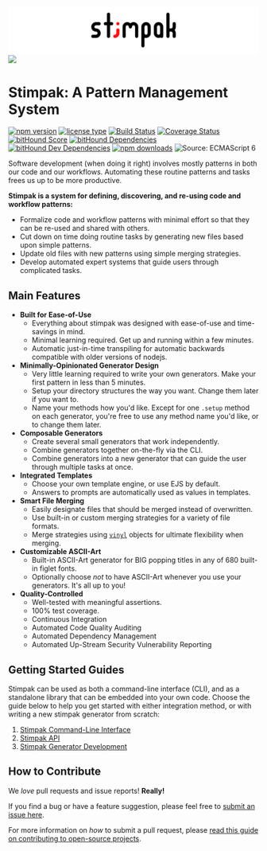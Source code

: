![](./images/stimpak-logo.png?raw=true)
![](./images/generate.gif?raw=true)

# Stimpak: A Pattern Management System

[![npm version](https://img.shields.io/npm/v/stimpak.svg)](https://www.npmjs.com/package/stimpak) [![license type](https://img.shields.io/npm/l/stimpak.svg)](https://github.com/FreeAllMedia/stimpak.git/blob/master/LICENSE)  [![Build Status](https://travis-ci.org/FreeAllMedia/stimpak.png?branch=master)](https://travis-ci.org/FreeAllMedia/stimpak) [![Coverage Status](https://coveralls.io/repos/github/FreeAllMedia/stimpak/badge.svg?branch=master)](https://coveralls.io/github/FreeAllMedia/stimpak?branch=master) [![bitHound Score](https://www.bithound.io/github/FreeAllMedia/stimpak/badges/score.svg)](https://www.bithound.io/github/FreeAllMedia/stimpak) [![bitHound Dependencies](https://www.bithound.io/github/FreeAllMedia/stimpak/badges/dependencies.svg)](https://www.bithound.io/github/FreeAllMedia/stimpak/dependencies/npm) [![bitHound Dev Dependencies](https://www.bithound.io/github/FreeAllMedia/stimpak/badges/devDependencies.svg)](https://www.bithound.io/github/FreeAllMedia/stimpak/dependencies/npm) [![npm downloads](https://img.shields.io/npm/dm/stimpak.svg)](https://www.npmjs.com/package/stimpak) ![Source: ECMAScript 6](https://img.shields.io/badge/Source-ECMAScript_2015-green.svg)

Software development (when doing it right) involves mostly patterns in both our code and our workflows. Automating these routine patterns and tasks frees us up to be more productive.

**Stimpak is a system for defining, discovering, and re-using code and workflow patterns:**

* Formalize code and workflow patterns with minimal effort so that they can be re-used and shared with others.
* Cut down on time doing routine tasks by generating new files based upon simple patterns.
* Update old files with new patterns using simple merging strategies.
* Develop automated expert systems that guide users through complicated tasks.

## Main Features

* **Built for Ease-of-Use**
	* Everything about stimpak was designed with ease-of-use and time-savings in mind.
	* Minimal learning required. Get up and running within a few minutes.
	* Automatic just-in-time transpiling for automatic backwards compatible with older versions of nodejs.
* **Minimally-Opinionated Generator Design**
	* Very little learning required to write your own generators. Make your first pattern in less than 5 minutes.
	* Setup your directory structures the way you want. Change them later if you want to.
	* Name your methods how you'd like. Except for one `.setup` method on each generator, you're free to use any method name you'd like, or to change them later.
* **Composable Generators**
	* Create several small generators that work independently.
	* Combine generators together on-the-fly via the CLI.
	* Combine generators into a new generator that can guide the user through multiple tasks at once.
* **Integrated Templates**
	* Choose your own template engine, or use EJS by default.
	* Answers to prompts are automatically used as values in templates.
* **Smart File Merging**
	* Easily designate files that should be merged instead of overwritten.
	* Use built-in or custom merging strategies for a variety of file formats.
	* Merge strategies using [`vinyl`](https://github.com/gulpjs/vinyl) objects for ultimate flexibility when merging.
* **Customizable ASCII-Art**
	* Built-in ASCII-Art generator for BIG popping titles in any of 680 built-in figlet fonts.
	* Optionally choose *not* to have ASCII-Art whenever you use your generators. It's all up to you!
* **Quality-Controlled**
	* Well-tested with meaningful assertions.
	* 100% test coverage.
	* Continuous Integration
	* Automated Code Quality Auditing
	* Automated Dependency Management
	* Automated Up-Stream Security Vulnerability Reporting


## Getting Started Guides

Stimpak can be used as both a command-line interface (CLI), and as a standalone library that can be embedded into your own code. Choose the guide below to help you get started with either integration method, or with writing a new stimpak generator from scratch:

1. [Stimpak Command-Line Interface](./documentation/CLI.md)
2. [Stimpak API](./documentation/API.md)
3. [Stimpak Generator Development](./documentation/GENERATORS.md)

## How to Contribute

We *love* pull requests and issue reports! **Really!**

If you find a bug or have a feature suggestion, please feel free to [submit an issue here](https://github.com/FreeAllMedia/stimpak/issues).

For more information on *how* to submit a pull request, please [read this guide on contributing to open-source projects](https://guides.github.com/activities/contributing-to-open-source/).
